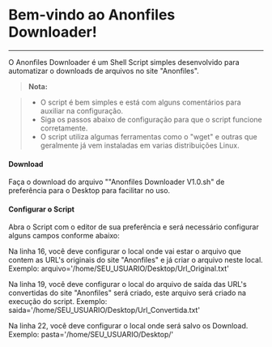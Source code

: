 Bem-vindo ao Anonfiles Downloader!
===================
----------

O Anonfiles Downloader é um Shell Script simples desenvolvido para automatizar o downloads de arquivos no site "Anonfiles".

> **Nota:**

> - O script é bem simples e está com alguns comentários para auxiliar na configuração.
> - Siga os passos abaixo de configuração para que o script funcione corretamente.
> - O script utiliza algumas ferramentas como o "wget" e outras que geralmente já vem instaladas em varias distribuições Linux.
#### <i class="icon-download"></i> Download

Faça o download do arquivo ""Anonfiles Downloader V1.0.sh" de preferência para o Desktop para facilitar no uso.

#### <i class="icon-pencil"></i> Configurar o Script

Abra o Script com o editor de sua preferência e será necessário configurar alguns campos conforme abaixo:

Na linha 16, você deve configurar o local onde vai estar o arquivo que contem as URL's originais do site "Anonfiles" e já criar o arquivo neste local.
Exemplo:
arquivo='/home/SEU_USUARIO/Desktop/Url_Original.txt'

Na linha 19, você deve configurar o local do arquivo de saída das URL's convertidas do site "Anonfiles" será criado, este arquivo será criado na execução do script.
Exemplo:
saida='/home/SEU_USUARIO/Desktop/Url_Convertida.txt'

Na linha 22, você deve configurar o local onde será salvo os Download.
Exemplo:
pasta='/home/SEU_USUARIO/Desktop/'
